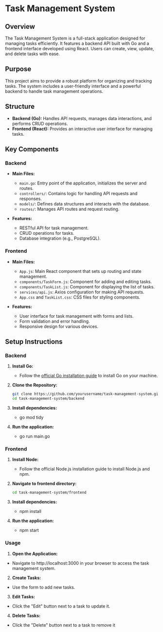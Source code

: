 # Task Management System

## Overview

The Task Management System is a full-stack application designed for managing tasks efficiently. It features a backend API built with Go and a frontend interface developed using React. Users can create, view, update, and delete tasks with ease.

## Purpose

This project aims to provide a robust platform for organizing and tracking tasks. The system includes a user-friendly interface and a powerful backend to handle task management operations.

## Structure

- **Backend (Go):** Handles API requests, manages data interactions, and performs CRUD operations.
- **Frontend (React):** Provides an interactive user interface for managing tasks.

## Key Components

### Backend

- **Main Files:**
  - `main.go`: Entry point of the application, initializes the server and routes.
  - `controllers/`: Contains logic for handling API requests and responses.
  - `models/`: Defines data structures and interacts with the database.
  - `routes/`: Manages API routes and request routing.

- **Features:**
  - RESTful API for task management.
  - CRUD operations for tasks.
  - Database integration (e.g., PostgreSQL).

### Frontend

- **Main Files:**
  - `App.js`: Main React component that sets up routing and state management.
  - `components/TaskForm.js`: Component for adding and editing tasks.
  - `components/TaskList.js`: Component for displaying the list of tasks.
  - `services/api.js`: Axios configuration for making API requests.
  - `App.css` and `TaskList.css`: CSS files for styling components.

- **Features:**
  - User interface for task management with forms and lists.
  - Form validation and error handling.
  - Responsive design for various devices.

## Setup Instructions

### Backend

1. **Install Go:**
   - Follow the [official Go installation guide](https://golang.org/doc/install) to install Go on your machine.

2. **Clone the Repository:**
   ```bash
   git clone https://github.com/yourusername/task-management-system.git
   cd task-management-system/backend

3. **Install dependencies:**
   - go mod tidy

4. **Run the application:**
   - go run main.go

### Frontend

1. **Install Node:**
   - Follow the official Node.js installation guide to install Node.js and npm.

2. **Navigate to frontend directory:**
   ```bash
   cd task-management-system/frontend

3. **Install dependencies:**
   - npm install

4. **Run the application:**
   - npm start

### Usage

1. **Open the Application:**

  - Navigate to http://localhost:3000 in your browser to access the task management system.

2. **Create Tasks:**
  - Use the form to add new tasks.
    
3. **Edit Tasks:**
  - Click the "Edit" button next to a task to update it.

4. **Delete Tasks:**
  - Click the "Delete" button next to a task to remove it

